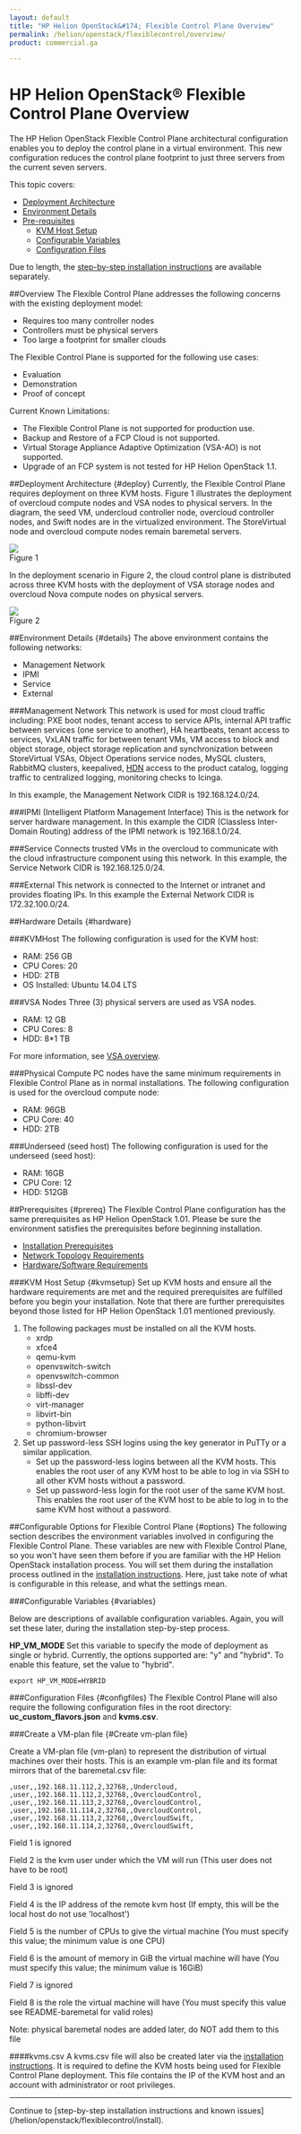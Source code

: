 ```yaml
---
layout: default
title: "HP Helion OpenStack&#174; Flexible Control Plane Overview"
permalink: /helion/openstack/flexiblecontrol/overview/
product: commercial.ga

---
```

<!--UNDER REVISION-->

<script>

function PageRefresh {
onLoad="window.refresh"
}

PageRefresh();

</script>

# HP Helion OpenStack&#174; Flexible Control Plane Overview
The HP Helion OpenStack Flexible Control Plane architectural configuration enables you to deploy the control plane in a virtual environment. This new configuration reduces the control plane footprint to just three servers from the current seven servers.

This topic covers:

- [Deployment Architecture](#deploy)
- [Environment Details](#details)
- [Pre-requisites](#prereq)
	- [KVM Host Setup](#kvmsetup)
	- [Configurable Variables](#variables)
	- [Configuration Files](#configfiles)

Due to length, the [step-by-step installation instructions](/helion/openstack/flexiblecontrol/install/) are available separately.

##Overview
The Flexible Control Plane addresses the following concerns with the existing deployment model:

- Requires too many controller nodes
- Controllers must be physical servers
- Too large a footprint for smaller clouds

The Flexible Control Plane is supported for the following use cases:
 
- Evaluation
- Demonstration
- Proof of concept

Current Known Limitations:

- The Flexible Control Plane is not supported for production use.
- Backup and Restore of a FCP Cloud is not supported.
- Virtual Storage Appliance Adaptive Optimization (VSA-AO) is not supported.
- Upgrade of an FCP system is not tested for HP Helion OpenStack 1.1.
  

##Deployment Architecture {#deploy}
Currently, the Flexible Control Plane requires deployment on three KVM hosts.
Figure 1 illustrates the deployment of overcloud compute nodes and VSA nodes to physical servers. In the diagram, the seed VM, undercloud controller node, overcloud controller nodes, and Swift nodes are in the virtualized environment. The StoreVirtual node and overcloud compute nodes remain baremetal servers.

<img src="media/flexiblecontrolpane1.png"> <br>
Figure 1
 
 
In the deployment scenario in Figure 2, the cloud control plane is distributed across three KVM hosts with the deployment of VSA storage nodes and overcloud Nova compute nodes on physical servers.

<img src="media/FlexibleControlPlanev1.1.png"> <br>
Figure 2

 
##Environment Details {#details}
The above environment contains the following networks:

- Management Network
- IPMI
- Service
- External

###Management Network
This network is used for most cloud traffic including: PXE boot nodes, tenant access to service APIs, internal API traffic between services (one service to another), HA heartbeats, tenant access to services, VxLAN traffic for between tenant VMs, VM access to block and object storage, object storage replication and synchronization between StoreVirtual VSAs, Object Operations service nodes, MySQL clusters, RabbitMQ clusters, keepalived, [HDN](https://helion.hpwsportal.com) access to the product catalog, logging traffic to centralized logging, monitoring checks to Icinga. 

In this example, the Management Network CIDR is 192.168.124.0/24.

###IPMI (Intelligent Platform Management Interface)
This is the network for server hardware management. 
In this example the CIDR (Classless Inter-Domain Routing) address of the IPMI network is 192.168.1.0/24.

###Service
Connects trusted VMs in the overcloud to communicate with the cloud infrastructure component using this network. In this example, the Service Network CIDR is 192.168.125.0/24.

###External
This network is connected to the Internet or intranet and provides floating IPs. In this example the External Network CIDR is 172.32.100.0/24.            

##Hardware Details {#hardware}

###KVMHost
The following configuration is used for the KVM host:
 
- RAM: 256 GB
- CPU Cores: 20
- HDD: 2TB
- OS Installed: Ubuntu 14.04 LTS

###VSA Nodes
Three (3) physical servers are used as VSA nodes.

- RAM: 12 GB
- CPU Cores: 8
- HDD: 8*1 TB

For more information, see [VSA overview](http://15.184.32.138/helion/openstack/install/vsa/overview/#StoreVirtual-overview-jumplink-span).

###Physical Compute
PC nodes have the same minimum requirements in Flexible Control Plane as in normal installations.
The following configuration is used for the overcloud compute node:

- RAM: 96GB
- CPU Core: 40
- HDD: 2TB

###Underseed (seed host) 
The following configuration is used for the underseed (seed host):

* RAM: 16GB
* CPU Core: 12
* HDD: 512GB

##Prerequisites {#prereq}
The Flexible Control Plane configuration has the same prerequisites as HP Helion OpenStack 1.01. Please be sure the environment satisfies the prerequisites before beginning installation.

- [Installation Prerequisites](http://docs.hpcloud.com/helion/openstack/install/prereqs/)
- [Network Topology Requirements](http://docs.hpcloud.com/helion/openstack/technical-overview/)
- [Hardware/Software Requirements](http://docs.hpcloud.com/helion/openstack/support-matrix/)

###KVM Host Setup {#kvmsetup}
Set up KVM hosts and ensure all the hardware requirements are met and the required prerequisites are fulfilled before you begin your installation. Note that there are further prerequisites beyond those listed for HP Helion OpenStack 1.01 mentioned previously.

1.	The following packages must be installed on all the KVM hosts. 
	- xrdp
	- xfce4
	- qemu-kvm
	- openvswitch-switch
	- openvswitch-common
	- libssl-dev
	- libffi-dev
	- virt-manager
	- libvirt-bin
	- python-libvirt
	- chromium-browser
2.	Set up password-less SSH logins using the key generator in PuTTy or a similar application.
	- Set up the password-less logins between all the KVM hosts. This enables the root user of any KVM host to be able to log in via SSH to all other KVM hosts without a password.
	- Set up password-less login for the root user of the same KVM host. This enables the root user of the KVM host to be able to log in to the same KVM host without a password.

##Configurable Options for Flexible Control Plane {#options}
The following section describes the environment variables involved in configuring the Flexible Control Plane. These variables are new with Flexible Control Plane, so you won't have seen them before if you are familiar with the HP Helion OpenStack installation process.  You will set them during the installation process outlined in the [installation instructions](/helion/openstack/flexiblecontrol/install). Here, just take note of what is configurable in this release, and what the settings mean.

###Configurable Variables {#variables}

Below are descriptions of available configuration variables. Again, you will set these later, during the installation step-by-step process.

**HP\_VM\_MODE** Set this variable to specify the mode of deployment as single or hybrid. Currently, the options supported are: "y" and "hybrid".  To enable this feature, set the value to "hybrid".

	export HP_VM_MODE=HYBRID

###Configuration Files {#configfiles}
The Flexible Control Plane will also require the following configuration files in the root directory: **uc\_custom\_flavors.json** and **kvms.csv**. 

###Create a VM-plan file {#Create vm-plan file}
   
Create a VM-plan file (vm-plan) to represent the distribution of virtual machines over
   their hosts. This is an example vm-plan file and its format mirrors that of
   the baremetal.csv file:

	,user,,192.168.11.112,2,32768,,Undercloud,
	,user,,192.168.11.112,2,32768,,OvercloudControl,
	,user,,192.168.11.113,2,32768,,OvercloudControl,
 	,user,,192.168.11.114,2,32768,,OvercloudControl,
 	,user,,192.168.11.113,2,32768,,OvercloudSwift,
 	,user,,192.168.11.114,2,32768,,OvercloudSwift,

   Field 1 is ignored

   Field 2 is the kvm user under which the VM will run
        (This user does not have to be root)

   Field 3 is ignored

   Field 4 is the IP address of the remote kvm host
        (If empty, this will be the local host do not use 'localhost')

   Field 5 is the number of CPUs to give the virtual machine
        (You must specify this value; the minimum value is one CPU)

   Field 6 is the amount of memory in GiB the virtual machine will have
        (You must specify this value; the minimum value is 16GiB)

   Field 7 is ignored

   Field 8 is the role the virtual machine will have
        (You must specify this value see README-baremetal for valid roles)


   Note: physical baremetal nodes are added later, do NOT add them to this file


####kvms.csv
A kvms.csv file will also be created later via the [installation instructions](/helion/openstack/flexiblecontrol/install). It is required to define the KVM hosts being used for Flexible Control Plane deployment. This file contains the IP of the KVM host and an account with administrator or root privileges.


<hr>
Continue to [step-by-step installation instructions and known issues](/helion/openstack/flexiblecontrol/install).
